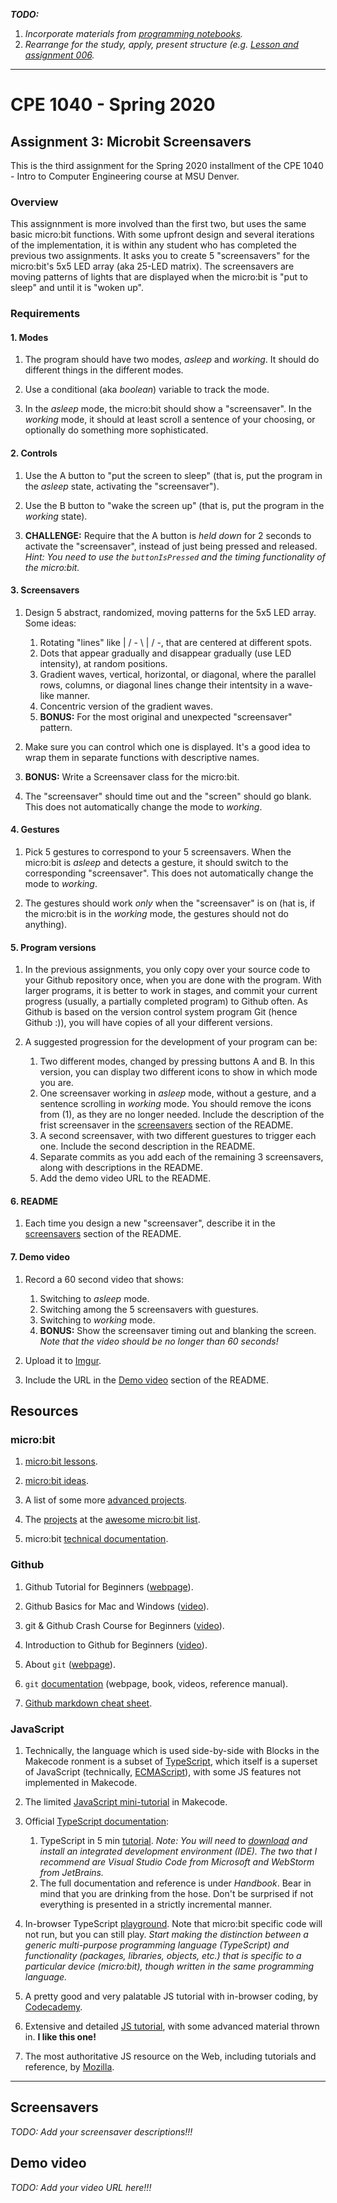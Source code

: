 _**TODO:**_
1. _Incorporate materials from [programming notebooks](https://github.com/CE-Curriculum-Development/mat-cpe-1040)._  
2. _Rearrange for the _study, apply, present_ structure (e.g. [Lesson and assignment 006](https://github.com/ivogeorg/ce-lesson-and-asst-006-flip-flops/blob/master/lesson-and-assignment.md)._  

---
# CPE 1040 - Spring 2020

## Assignment 3: Microbit Screensavers

This is the third assignment for the Spring 2020 installment of the CPE 1040 - Intro to Computer Engineering course at MSU Denver.

### Overview

This assignnment is more involved than the first two, but uses the same basic micro:bit functions. With some upfront design and several iterations of the implementation, it is within any student who has completed the previous two assignments. It asks you to create 5 "screensavers" for the micro:bit's 5x5 LED array (aka 25-LED matrix). The screensavers are moving patterns of lights that are displayed when the micro:bit is "put to sleep" and until it is "woken up".

### Requirements

#### 1. Modes

1. The program should have two modes, _asleep_ and _working_. It should do different things in the different modes.

2. Use a conditional (aka _boolean_) variable to track the mode.

3. In the _asleep_ mode, the micro:bit should show a "screensaver". In the _working_ mode, it should at least scroll a sentence of your choosing, or optionally do something more sophisticated.

#### 2. Controls

1. Use the A button to "put the screen to sleep" (that is, put the program in the _asleep_ state, activating the "screensaver").

2. Use the B button to "wake the screen up" (that is, put the program in the _working_ state).

3. **CHALLENGE:** Require that the A button is _held down_ for 2 seconds to activate the "screensaver", instead of just being pressed and released. _Hint: You need to use the `buttonIsPressed` and the timing functionality of the micro:bit._

#### 3. Screensavers

1. Design 5 abstract, randomized, moving patterns for the 5x5 LED array. Some ideas:
   1. Rotating "lines" like | / - \ | / -, that are centered at different spots.
   2. Dots that appear gradually and disappear gradually (use LED intensity), at random positions.
   3. Gradient waves, vertical, horizontal, or diagonal, where the parallel rows, columns, or diagonal lines change their intentsity in a wave-like manner.
   4. Concentric version of the gradient waves.
   5. **BONUS:** For the most original and unexpected "screensaver" pattern.
   
2. Make sure you can control which one is displayed. It's a good idea to wrap them in separate functions with descriptive names.

3. **BONUS:** Write a Screensaver class for the micro:bit.

4. The "screensaver" should time out and the "screen" should go blank. This does not automatically change the mode to _working_.

#### 4. Gestures

1. Pick 5 gestures to correspond to your 5 screensavers. When the micro:bit is _asleep_ and detects a gesture, it should switch to the corresponding "screensaver". This does not automatically change the mode to _working_.

2. The gestures should work _only_ when the "screensaver" is on (hat is, if the micro:bit is in the _working_ mode, the gestures should not do anything).

#### 5. Program versions

1. In the previous assignments, you only copy over your source code to your Github repository once, when you are done with the program. With larger programs, it is better to work in stages, and commit your current progress (usually, a partially completed program) to Github often. As Github is based on the version control system program Git (hence Github :)), you will have copies of all your different versions.

2. A suggested progression for the development of your program can be:
   1. Two different modes, changed by pressing buttons A and B. In this version, you can display two different icons to show in which mode you are.
   2. One screensaver working in _asleep_ mode, without a gesture, and a sentence scrolling in _working_ mode. You should remove the icons from (1), as they are no longer needed. Include the description of the frist screensaver in the [screensavers](#screensavers) section of the README. 
   3. A second screensaver, with two different guestures to trigger each one. Include the second description in the README.
   4. Separate commits as you add each of the remaining 3 screensavers, along with descriptions in the README.
   5. Add the demo video URL to the README.

#### 6. README

1. Each time you design a new "screensaver", describe it in the [screensavers](#screensavers) section of the README.

#### 7. Demo video

1. Record a 60 second video that shows:
   1. Switching to _asleep_ mode.
   2. Switching among the 5 screensavers with guestures.
   3. Switching to _working_ mode.
   4. **BONUS:** Show the screensaver timing out and blanking the screen. _Note that the video should be no longer than 60 seconds!_

2. Upload it to [Imgur](https://help.imgur.com/hc/en-us/articles/115000083326-What-files-can-I-upload-What-is-the-size-limit-).

3. Include the URL in the [Demo video](#demo-video) section of the README.

## Resources

### micro:bit 

1. [micro:bit lessons](https://makecode.microbit.org/lessons).

2. [micro:bit ideas](https://microbit.org/ideas/).

3. A list of some more [advanced projects](https://www.itpro.co.uk/desktop-hardware/26289/13-top-bbc-micro-bit-projects).

4. The [projects](https://github.com/carlosperate/awesome-microbit#%EF%B8%8F-projects) at the [awesome micro:bit list](https://github.com/carlosperate/awesome-microbit).

5. micro:bit [technical documentation](https://tech.microbit.org/).

### Github

1. Github Tutorial for Beginners ([webpage](https://product.hubspot.com/blog/git-and-github-tutorial-for-beginners)).

2. Github Basics for Mac and Windows ([video](https://www.youtube.com/watch?v=0fKg7e37bQE)).

3. git & Github Crash Course for Beginners ([video](https://www.youtube.com/watch?v=SWYqp7iY_Tc)).

4. Introduction to Github for Beginners ([video](https://www.youtube.com/watch?v=fQLK8Ib_SKk)).

5. About `git` ([webpage](https://git-scm.com/about)).

6. `git` [documentation](https://git-scm.com/doc) (webpage, book, videos, reference manual).

7. [Github markdown cheat sheet](https://github.com/adam-p/markdown-here/wiki/Markdown-Cheatsheet).

### JavaScript

1. Technically, the language which is used side-by-side with Blocks in the Makecode ronment is a subset of [TypeScript](https://makecode.com/language), which itself is a superset of JavaScript (technically, [ECMAScript](https://www.ecma-international.org/ecma-262/10.0/index.html#Title)), with some JS features not implemented in Makecode.

2. The limited [JavaScript mini-tutorial](https://makecode.microbit.org/javascript) in Makecode.

3. Official [TypeScript documentation](https://www.typescriptlang.org/docs/home.html):
   1. TypeScript in 5 min [tutorial](https://www.typescriptlang.org/docs/handbook/typescript-in-5-minutes.html). _Note: You will need to [download](https://www.typescriptlang.org/index.html#download-links) and install an integrated development environment (IDE). The two that I recommend are Visual Studio Code from Microsoft and WebStorm from JetBrains._
   2. The full documentation and reference is under _Handbook_. Bear in mind that you are drinking from the hose. Don't be surprised if not everything is presented in a strictly incremental manner.
   
4. In-browser TypeScript [playground](https://www.typescriptlang.org/play/index.html). Note that micro:bit specific code will not run, but you can still play. _Start making the distinction between a generic multi-purpose programming language (TypeScript) and functionality (packages, libraries, objects, etc.) that is specific to a particular device (micro:bit), though written in the same programming language._

5. A pretty good and very palatable JS tutorial with in-browser coding, by [Codecademy](https://www.codecademy.com/learn/introduction-to-javascript).

6. Extensive and detailed [JS tutorial](https://javascript.info/), with some advanced material thrown in. **I like this one!**

7. The most authoritative JS resource on the Web, including tutorials and reference, by [Mozilla](https://developer.mozilla.org/en-US/docs/Web/JavaScript).

---

## Screensavers

_TODO: Add your screensaver descriptions!!!_

## Demo video

_TODO: Add your video URL here!!!_

